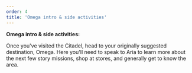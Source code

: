 ```yaml
---
order: 4
title: 'Omega intro & side activities'
---
```


**Omega intro & side activities:**

Once you've visited the Citadel, head to your originally suggested destination, Omega. Here you'll need to speak to Aria to learn more about the next few story missions, shop at stores, and generally get to know the area.
